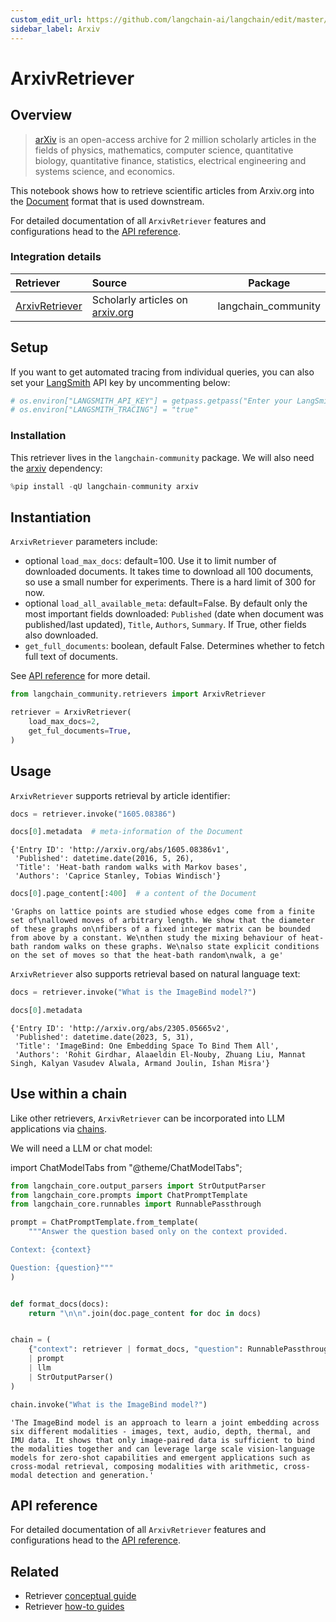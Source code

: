 ```yaml
---
custom_edit_url: https://github.com/langchain-ai/langchain/edit/master/docs/docs/integrations/retrievers/arxiv.ipynb
sidebar_label: Arxiv
---
```


# ArxivRetriever

## Overview

>[arXiv](https://arxiv.org/) is an open-access archive for 2 million scholarly articles in the fields of physics, mathematics, computer science, quantitative biology, quantitative finance, statistics, electrical engineering and systems science, and economics.

This notebook shows how to retrieve scientific articles from Arxiv.org into the [Document](https://api.python.langchain.com/en/latest/documents/langchain_core.documents.base.Document.html) format that is used downstream.

For detailed documentation of all `ArxivRetriever` features and configurations head to the [API reference](https://api.python.langchain.com/en/latest/retrievers/langchain_community.retrievers.arxiv.ArxivRetriever.html).

### Integration details

| Retriever | Source | Package |
| :--- | :--- | :---: |
[ArxivRetriever](https://api.python.langchain.com/en/latest/retrievers/langchain_community.retrievers.arxiv.ArxivRetriever.html) | Scholarly articles on [arxiv.org](https://arxiv.org/) | langchain_community |

## Setup

If you want to get automated tracing from individual queries, you can also set your [LangSmith](https://docs.smith.langchain.com/) API key by uncommenting below:


```python
# os.environ["LANGSMITH_API_KEY"] = getpass.getpass("Enter your LangSmith API key: ")
# os.environ["LANGSMITH_TRACING"] = "true"
```

### Installation

This retriever lives in the `langchain-community` package. We will also need the [arxiv](https://pypi.org/project/arxiv/) dependency:


```python
%pip install -qU langchain-community arxiv
```

## Instantiation

`ArxivRetriever` parameters include:
- optional `load_max_docs`: default=100. Use it to limit number of downloaded documents. It takes time to download all 100 documents, so use a small number for experiments. There is a hard limit of 300 for now.
- optional `load_all_available_meta`: default=False. By default only the most important fields downloaded: `Published` (date when document was published/last updated), `Title`, `Authors`, `Summary`. If True, other fields also downloaded.
- `get_full_documents`: boolean, default False. Determines whether to fetch full text of documents.

See [API reference](https://api.python.langchain.com/en/latest/retrievers/langchain_community.retrievers.arxiv.ArxivRetriever.html) for more detail.


```python
from langchain_community.retrievers import ArxivRetriever

retriever = ArxivRetriever(
    load_max_docs=2,
    get_ful_documents=True,
)
```

## Usage

`ArxivRetriever` supports retrieval by article identifier:


```python
docs = retriever.invoke("1605.08386")
```


```python
docs[0].metadata  # meta-information of the Document
```



```output
{'Entry ID': 'http://arxiv.org/abs/1605.08386v1',
 'Published': datetime.date(2016, 5, 26),
 'Title': 'Heat-bath random walks with Markov bases',
 'Authors': 'Caprice Stanley, Tobias Windisch'}
```



```python
docs[0].page_content[:400]  # a content of the Document
```



```output
'Graphs on lattice points are studied whose edges come from a finite set of\nallowed moves of arbitrary length. We show that the diameter of these graphs on\nfibers of a fixed integer matrix can be bounded from above by a constant. We\nthen study the mixing behaviour of heat-bath random walks on these graphs. We\nalso state explicit conditions on the set of moves so that the heat-bath random\nwalk, a ge'
```


`ArxivRetriever` also supports retrieval based on natural language text:


```python
docs = retriever.invoke("What is the ImageBind model?")
```


```python
docs[0].metadata
```



```output
{'Entry ID': 'http://arxiv.org/abs/2305.05665v2',
 'Published': datetime.date(2023, 5, 31),
 'Title': 'ImageBind: One Embedding Space To Bind Them All',
 'Authors': 'Rohit Girdhar, Alaaeldin El-Nouby, Zhuang Liu, Mannat Singh, Kalyan Vasudev Alwala, Armand Joulin, Ishan Misra'}
```


## Use within a chain

Like other retrievers, `ArxivRetriever` can be incorporated into LLM applications via [chains](/docs/how_to/sequence/).

We will need a LLM or chat model:

import ChatModelTabs from "@theme/ChatModelTabs";

<ChatModelTabs customVarName="llm" />


```python
from langchain_core.output_parsers import StrOutputParser
from langchain_core.prompts import ChatPromptTemplate
from langchain_core.runnables import RunnablePassthrough

prompt = ChatPromptTemplate.from_template(
    """Answer the question based only on the context provided.

Context: {context}

Question: {question}"""
)


def format_docs(docs):
    return "\n\n".join(doc.page_content for doc in docs)


chain = (
    {"context": retriever | format_docs, "question": RunnablePassthrough()}
    | prompt
    | llm
    | StrOutputParser()
)
```


```python
chain.invoke("What is the ImageBind model?")
```



```output
'The ImageBind model is an approach to learn a joint embedding across six different modalities - images, text, audio, depth, thermal, and IMU data. It shows that only image-paired data is sufficient to bind the modalities together and can leverage large scale vision-language models for zero-shot capabilities and emergent applications such as cross-modal retrieval, composing modalities with arithmetic, cross-modal detection and generation.'
```


## API reference

For detailed documentation of all `ArxivRetriever` features and configurations head to the [API reference](https://api.python.langchain.com/en/latest/retrievers/langchain_community.retrievers.arxiv.ArxivRetriever.html).


## Related

- Retriever [conceptual guide](/docs/concepts/#retrievers)
- Retriever [how-to guides](/docs/how_to/#retrievers)
